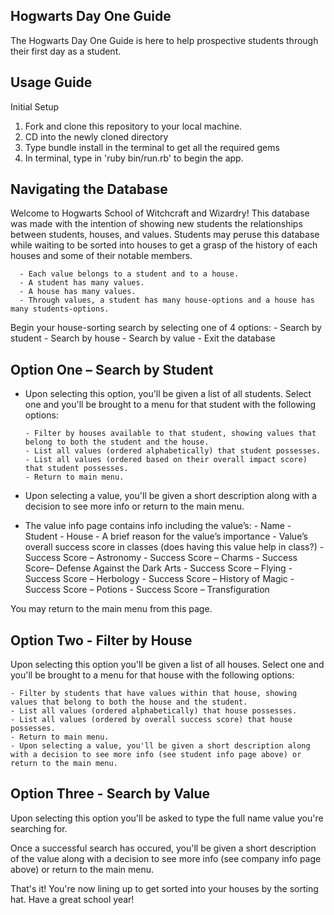 ## Hogwarts Day One Guide

The Hogwarts Day One Guide is here to help prospective students through their first day as a student. 


## Usage Guide 

Initial Setup
1. Fork and clone this repository to your local machine.
2. CD into the newly cloned directory
3. Type bundle install in the terminal to get all the required gems
4. In terminal, type in 'ruby bin/run.rb' to begin the app.

## Navigating the Database

Welcome to Hogwarts School of Witchcraft and Wizardry! This database was made with the intention of showing new students the relationships between students, houses, and values. Students may peruse this database while waiting to be sorted into houses to get a grasp of the history of each houses and some of their notable members. 

      - Each value belongs to a student and to a house.
      - A student has many values.
      - A house has many values.
      - Through values, a student has many house-options and a house has many students-options.
Begin your house-sorting search by selecting one of 4 options: 
      - Search by student
      - Search by house
      - Search by value
      - Exit the database

## Option One – Search by Student

- Upon selecting this option, you'll be given a list of all students. Select one and you'll be brought to a menu for that student with the following options:

      - Filter by houses available to that student, showing values that belong to both the student and the house.
      - List all values (ordered alphabetically) that student possesses.
      - List all values (ordered based on their overall impact score) that student possesses.
      - Return to main menu.

- Upon selecting a value, you'll be given a short description along with a decision to see more info or return to the main menu.

- The value info page contains info including the value’s:
      - Name
      - Student
      - House
      - A brief reason for the value’s importance
      - Value’s overall success score in classes (does having this value help in class?)
      - Success Score – Astronomy
      - Success Score – Charms
      - Success Score– Defense Against the Dark Arts 
      - Success Score – Flying
      - Success Score – Herbology
      - Success Score – History of Magic
      - Success Score – Potions
      - Success Score – Transfiguration

You may return to the main menu from this page.

## Option Two - Filter by House

Upon selecting this option you'll be given a list of all houses. Select one and you'll be brought to a menu for that house with the following options:

    - Filter by students that have values within that house, showing values that belong to both the house and the student.
    - List all values (ordered alphabetically) that house possesses.
    - List all values (ordered by overall success score) that house possesses. 
    - Return to main menu.
    - Upon selecting a value, you'll be given a short description along with a decision to see more info (see student info page above) or return to the main menu.

## Option Three - Search by Value

Upon selecting this option you'll be asked to type the full name value you're searching for. 

Once a successful search has occured, you'll be given a short description of the value along with a decision to see more info (see company info page above) or return to the main menu.

That's it! You're now lining up to get sorted into your houses by the sorting hat. Have a great school year! 